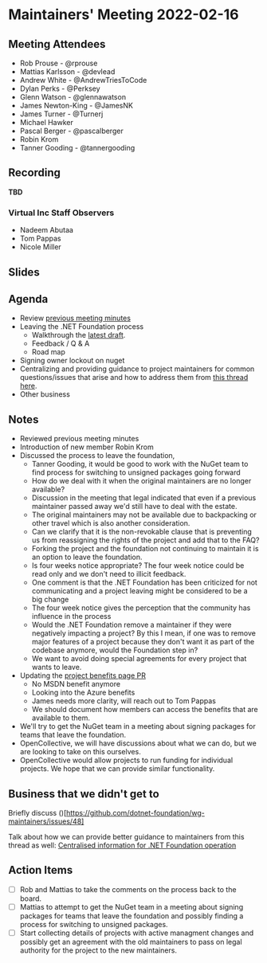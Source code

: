 # Maintainers' Meeting 2022-02-16

## Meeting Attendees

- Rob Prouse - @rprouse
- Mattias Karlsson - @devlead
- Andrew White - @AndrewTriesToCode
- Dylan Perks - @Perksey
- Glenn Watson - @glennawatson
- James Newton-King - @JamesNK
- James Turner - @Turnerj
- Michael Hawker
- Pascal Berger - @pascalberger
- Robin Krom
- Tanner Gooding - @tannergooding

## Recording

**TBD**

### Virtual Inc Staff Observers

- Nadeem Abutaa
- Tom Pappas
- Nicole Miller

## Slides

## Agenda

- Review [previous meeting minutes](2022-01-12-meeting-minutes.md)
- Leaving the .NET Foundation process
  - Walkthrough the [latest draft](https://github.com/dotnet-foundation/Home/discussions/68#discussioncomment-2168432).
  - Feedback / Q & A
  - Road map
- Signing owner lockout on nuget
- Centralizing and providing guidance to project maintainers for common questions/issues that arise and how to address them from [this thread here](https://github.com/dotnet-foundation/Home/discussions/61).
- Other business

## Notes

- Reviewed previous meeting minutes
- Introduction of new member Robin Krom
- Discussed the process to leave the foundation,
  - Tanner Gooding, it would be good to work with the NuGet team to find process for switching to unsigned packages going forward
  - How do we deal with it when the original maintainers are no longer available?
  - Discussion in the meeting that legal indicated that even if a previous maintainer passed away we'd still have to deal with the estate.
  - The original maintainers may not be available due to backpacking or other travel which is also another consideration.
  - Can we clarify that it is the non-revokable clause that is preventing us from reassigning the rights of the project and add that to the FAQ?
  - Forking the project and the foundation not continuing to maintain it is an option to leave the foundation.
  - Is four weeks notice appropriate? The four week notice could be read only and we don't need to illicit feedback.
  - One comment is that the .NET Foundation has been criticized for not communicating and a project leaving might be considered to be a big change
  - The four week notice gives the perception that the community has influence in the process
  - Would the .NET Foundation remove a maintainer if they were negatively impacting a project? By this I mean, if one was to remove major features of a project because they don't want it as part of the codebase anymore, would the Foundation step in?
  - We want to avoid doing special agreements for every project that wants to leave.
- Updating the [project benefits page PR](https://github.com/dotnet-foundation/website/pull/1085)
  - No MSDN benefit anymore
  - Looking into the Azure benefits
  - James needs more clarity, will reach out to Tom Pappas
  - We should document how members can access the benefits that are available to them.
- We'll try to get the NuGet team in a meeting about signing packages for teams that leave the foundation.
- OpenCollective, we will have discussions about what we can do, but we are looking to take on this ourselves.
- OpenCollective would allow projects to run funding for individual projects. We hope that we can provide similar functionality.

## Business that we didn't get to

Briefly discuss ()[https://github.com/dotnet-foundation/wg-maintainers/issues/48]

Talk about how we can provide better guidance to maintainers from this thread as well: [Centralised information for .NET Foundation operation](https://github.com/dotnet-foundation/Home/discussions/61)

## Action Items

- [ ] Rob and Mattias to take the comments on the process back to the board.
- [ ] Mattias to attempt to get the NuGet team in a meeting about signing packages for teams that leave the foundation and possibly finding a process for switching to unsigned packages.
- [ ] Start collecting details of projects with active managment changes and possibly get an agreement with the old maintainers to pass on legal authority for the project to the new maintainers.
